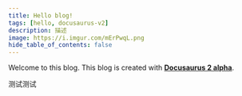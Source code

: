 ```yaml
---
title: Hello blog!
tags: [hello, docusaurus-v2]
description: 描述
image: https://i.imgur.com/mErPwqL.png
hide_table_of_contents: false
---
```

Welcome to this blog. This blog is created with [**Docusaurus 2 alpha**](https://docusaurus.io/).

<!--truncate-->

测试测试